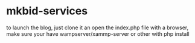 # mkbid-services
to launch the blog, just clone it an open the index.php file with a browser, make sure your have wampserver/xammp-server or other with php install
